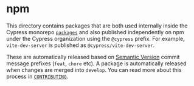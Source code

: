 # npm

This directory contains packages that are both used internally inside the Cypress monorepo [`packages`](../packages) and also published independently on npm under the Cypress organization using the `@cypress` prefix. For example, `vite-dev-server` is published as `@cypress/vite-dev-server`.

These are automatically released based on [Semantic Version](https://semver.org) commit message prefixes (`feat`, `chore` etc). A package is automatically released when changes are merged into `develop`. You can read more about this process in [`CONTRIBUTING`](../CONTRIBUTING.md#committing-code). 

